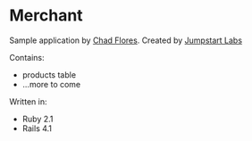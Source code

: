 # Merchant
Sample application by [Chad Flores](www.twitter.com/chadpflores).
Created by [Jumpstart Labs](http://tutorials.jumpstartlab.com/projects/merchant.html) 

Contains:
* products table
* ...more to come

Written in: 
* Ruby 2.1
* Rails 4.1